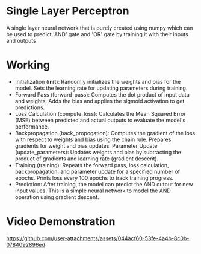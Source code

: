 # Single Layer Perceptron
A single layer neural network that is purely created using numpy which can be used to predict 'AND' gate and 'OR' gate by training it with their inputs and outputs
# Working
* Initialization (__init__): Randomly initializes the weights and bias for the model. Sets the learning rate for updating parameters during training.
* Forward Pass (forward_pass): Computes the dot product of input data and weights. Adds the bias and applies the sigmoid activation to get predictions.
* Loss Calculation (compute_loss): Calculates the Mean Squared Error (MSE) between predicted and actual outputs to evaluate the model's performance.
* Backpropagation (back_propogation): Computes the gradient of the loss with respect to weights and bias using the chain rule. Prepares gradients for weight and bias updates. Parameter Update (update_parameters): Updates weights and bias by subtracting the product of gradients and learning rate (gradient descent).
* Training (training): Repeats the forward pass, loss calculation, backpropagation, and parameter update for a specified number of epochs. Prints loss every 100 epochs to track training progress.
* Prediction: After training, the model can predict the AND output for new input values. This is a simple neural network to model the AND operation using gradient descent.
# Video Demonstration
https://github.com/user-attachments/assets/044acf60-53fe-4a4b-8c0b-0784092896ed

